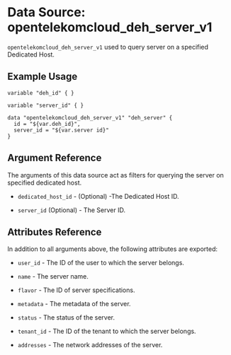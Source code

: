 # Data Source: opentelekomcloud_deh_server_v1

`opentelekomcloud_deh_server_v1` used to query server on a specified Dedicated Host.

## Example Usage

```hcl
variable "deh_id" { }

variable "server_id" { }

data "opentelekomcloud_deh_server_v1" "deh_server" {
  id = "${var.deh_id}",
  server_id = "${var.server id}"
}
```

## Argument Reference

The arguments of this data source act as filters for querying the server on specified dedicated host.

* `dedicated_host_id` - (Optional) -The Dedicated Host ID.

* `server_id` (Optional) - The Server ID.


## Attributes Reference

In addition to all arguments above, the following attributes are exported:

* `user_id` - The ID of the user to which the server belongs.

* `name` - The server name.

* `flavor` -  The ID of server specifications.

* `metadata` -  The metadata of the server.

* `status` - The status of the server.

* `tenant_id` -  The ID of the tenant to which the server belongs.

* `addresses` - The network addresses of the server.
